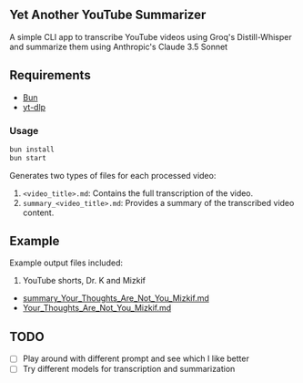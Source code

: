 ## Yet Another YouTube Summarizer

A simple CLI app to transcribe YouTube videos using Groq's Distill-Whisper and summarize them using Anthropic's Claude 3.5 Sonnet

## Requirements

- [Bun](https://bun.sh)
- [yt-dlp](https://github.com/yt-dlp/yt-dlp)

### Usage

```bash
bun install
bun start
```

Generates two types of files for each processed video:

1. `<video_title>.md`: Contains the full transcription of the video.
2. `summary_<video_title>.md`: Provides a summary of the transcribed video content.

## Example

Example output files included:

1. YouTube shorts, Dr. K and Mizkif

- [summary_Your_Thoughts_Are_Not_You_Mizkif.md](./summary_Your_Thoughts_Are_Not_You_Mizkif.md)
- [Your_Thoughts_Are_Not_You_Mizkif.md](./Your_Thoughts_Are_Not_You_Mizkif.md)

## TODO

- [ ] Play around with different prompt and see which I like better
- [ ] Try different models for transcription and summarization

